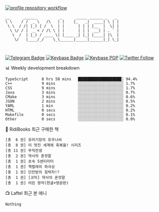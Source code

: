 [![profile repository workflow](https://github.com/vbalien/vbalien/actions/workflows/push.yml/badge.svg)](https://github.com/vbalien/vbalien/actions/workflows/push.yml)
```
__      ______          _      _____ ______ _   _ 
\ \    / /  _ \   /\   | |    |_   _|  ____| \ | |
 \ \  / /| |_) | /  \  | |      | | | |__  |  \| |
  \ \/ / |  _ < / /\ \ | |      | | |  __| | . ` |
   \  /  | |_) / ____ \| |____ _| |_| |____| |\  |
    \/   |____/_/    \_\______|_____|______|_| \_|
                                                  
                                                  
```
[![Telegram Badge](https://img.shields.io/badge/-Telegram-2CA5E0?logo=telegram)](https://t.me/vbalien)
[![Keybase Badge](https://img.shields.io/badge/-Keybase-33A0FF?logo=keybase&logoColor=white)](https://keybase.io/vbalien)
[![Keybase PGP](https://img.shields.io/keybase/pgp/vbalien)](http://sks.pod02.fleetstreetops.com/pks/lookup?search=0xE98CF73DE1E36F7D1B8A383AFD987F8DBE513071&fingerprint=on&op=index)
[![Twitter Follow](https://img.shields.io/twitter/follow/_elnyan)](https://twitter.com/_elnyan)

📊 Weekly development breakdown
```
TypeScript      8 hrs 58 mins   ███████████████████░ 94.4%
C++             9 mins          ░░░░░░░░░░░░░░░░░░░░ 1.7%
CSS             9 mins          ░░░░░░░░░░░░░░░░░░░░ 1.7%
Java            3 mins          ░░░░░░░░░░░░░░░░░░░░ 0.7%
CMake           3 mins          ░░░░░░░░░░░░░░░░░░░░ 0.6%
JSON            2 mins          ░░░░░░░░░░░░░░░░░░░░ 0.5%
YAML            1 min           ░░░░░░░░░░░░░░░░░░░░ 0.2%
HTML            0 secs          ░░░░░░░░░░░░░░░░░░░░ 0.2%
Makefile        0 secs          ░░░░░░░░░░░░░░░░░░░░ 0.1%
Other           0 secs          ░░░░░░░░░░░░░░░░░░░░ 0.0%
```
📖 RidiBooks 최근 구매한 책
```
[총  6 권] 유라기장의 유우나씨 
[총  8 권] 이 멋진 세계에 축복을! 시리즈 
[총 11 권] 무직전생 
[총  2 권] 약사의 혼잣말 
[총  1 권] 초속 5센티미터 
[총  1 권] 책벌레의 하극상 
[총  1 권] 단칸방의 침략자!? 
[총  1 권] [코믹] 약사의 혼잣말 
[총  1 권] 어린 왕자(한글+영문판) 
```
📺 Laftel 최근 본 애니
```
Nothing
```

